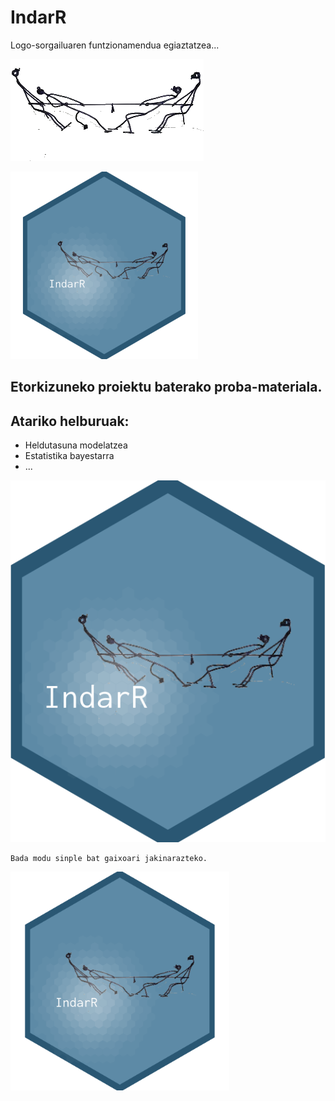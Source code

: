# IndarR
Logo-sorgailuaren funtzionamendua egiaztatzea...

![imagen](indar_8_gardena.png)

<img src="logo3_2.png" width="300">

## Etorkizuneko proiektu baterako proba-materiala.

## Atariko helburuak:

* Heldutasuna modelatzea
* Estatistika bayestarra
* ...


![imagen](logo6.png)


```
Bada modu sinple bat gaixoari jakinarazteko.
```
<img src="logo3_2.png" width="350">
